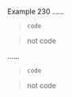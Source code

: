 Example 230
......

>     code

>    not code

......

<blockquote>
<pre><code>code
</code></pre>
</blockquote>
<blockquote>
<p>not code</p>
</blockquote>
